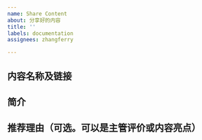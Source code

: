 ```yaml
---
name: Share Content
about: 分享好的内容
title: ''
labels: documentation
assignees: zhangferry

---
```


## 内容名称及链接

## 简介

## 推荐理由（可选。可以是主管评价或内容亮点）
